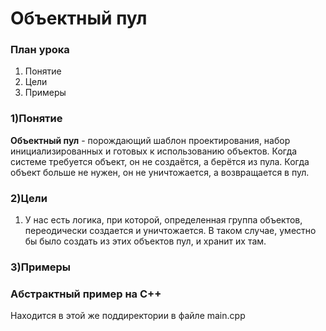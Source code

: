 # Объектный пул

### План урока
1. Понятие
2. Цели
3. Примеры

### **1)Понятие**
**Объектный пул** - порождающий шаблон проектирования, набор инициализированных и готовых к использованию объектов. Когда системе требуется объект, он не создаётся, а берётся из пула. Когда объект больше не нужен, он не уничтожается, а возвращается в пул.

### **2)Цели**
1. У нас есть логика, при которой, определенная группа объектов, переодически создается и уничтожается. В таком случае, уместно бы было создать из этих объектов пул, и хранит их там.

### **3)Примеры**

### Абстрактный пример на C++
Находится в этой же поддиректории в файле main.cpp